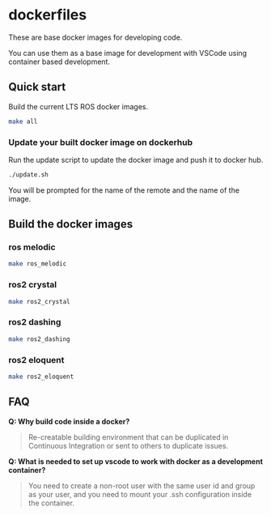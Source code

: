 # dockerfiles

These are base docker images for developing code.

You can use them as a base image for development with VSCode using container based development.

## Quick start

Build the current LTS ROS docker images.

```bash
make all
```

### Update your built docker image on dockerhub

Run the update script to update the docker image and push it to docker hub.

```bash
./update.sh
```

You will be prompted for the name of the remote and the name of the image.

## Build the docker images

### ros melodic

```bash
make ros_melodic
```

### ros2 crystal

```bash
make ros2_crystal
```

### ros2 dashing

```bash
make ros2_dashing
```

### ros2 eloquent

```bash
make ros2_eloquent
```

## FAQ

__Q: Why build code inside a docker?__

> Re-creatable building environment that can be duplicated in Continuous Integration or sent to others to duplicate issues.

__Q: What is needed to set up vscode to work with docker as a development container?__

> You need to create a non-root user with the same user id and group as your user, and you need to mount your .ssh configuration inside the container.
